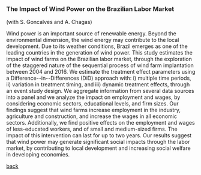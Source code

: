 ### The Impact of Wind Power on the Brazilian Labor Market
(with S. Goncalves and A. Chagas)

Wind power is an important source of renewable energy. Beyond the environmental dimension, the wind energy may contribute to the local development. Due to its weather conditions, Brazil emerges as one of the leading countries in the generation of wind power. This study estimates the impact of wind farms on the Brazilian labor market, through the exploration of the staggered nature of the sequential process of wind farm implantation between 2004 and 2016. We estimate the treatment effect parameters using a Difference--in--Differences (DiD) approach with: i) multiple time periods, ii) variation in treatment timing, and iii) dynamic treatment effects, through an event study design. We aggregate information from several data sources into a panel and we analyze the impact on employment and wages, by considering economic sectors, educational levels, and firm sizes. Our findings suggest that wind farms increase employment in the industry, agriculture and construction, and increase the wages in all economic sectors. Additionally, we find positive effects on the employment and wages of less-educated workers, and of small and medium-sized firms. The impact of this intervention can last for up to two years. Our results suggest that wind power may generate significant social impacts through the labor market, by contributing to local development and increasing social welfare in developing economies.

[back](./README.html)